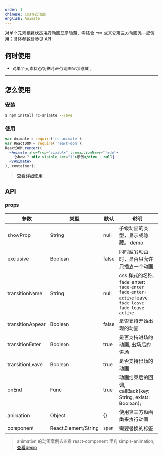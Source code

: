 ```yaml
---
order: 1
chinese: Css样式动画
english: Animate
---
```


对单个元素根据状态进行动画显示隐藏，需结合 css 或其它第三方动画类一起使用；具体参数请参见 [API](/api/animate)

## 何时使用

- 对单个元素状态切换时进行动画显示隐藏；

---

## 怎么使用

### 安装

```bash
$ npm install rc-animate --save
```

### 使用

```jsx
var Animate = require('rc-animate');
var ReactDOM = require('react-dom');
ReactDOM.render((
  <Animate showProp="visible" transitionName="fade">
    {show ? <div visible key="1">示例</div> : null}
  </Animate>
), container);
```
> [查看详细使用](https://github.com/react-component/animate/blob/master/docs/zh-cn/intro.md)

## API

### props 

|   参数    |   类型   |   默认  |   说明     |
|-----------|----------|------------|-------------------|
| showProp  | String   |  null      | 子级动画的类型，显示或隐藏。 [demo](http://react-component.github.io/animate/examples/hide-todo.html) |
| exclusive | Boolean  |  false     | 同时触发动画时，是否只允许只播放一个动画 |
| transitionName | String  |  null  | css 样式的名称, `fade`: enter: `fade-enter fade-enter-active` leave: `fade-leave fade-leave-active` | 
| transitionAppear | Boolean | false | 是否支持开始出现的动画 |
| transitionEnter  | Boolean | true  | 是否支持进场的动画, 出场后的进场 |
| transitionLeave  | Boolean | true  | 是否支持出场的动画   |
| onEnd     | Func     |  true    | 动画结束后的回调, callBack(key: String, exists: Boolean); |
| animation | Object   | {}         |  使用第三方动画类来执行动画 |
| component | React.Element/String   | `span` | 需要替换的标签  |

> animation 的动画案例去查看 react-component 里的 simple-animation, [查看demo](http://react-component.github.io/animate/)
